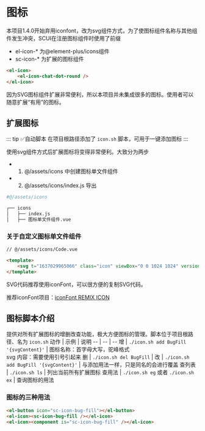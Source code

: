 # 图标
本项目1.4.0开始弃用iconfont，改为svg组件方式，为了使图标组件名称与其他组件发生冲突，SCUI在注册图标组件时使用了前缀
- el-icon-* 为@element-plus/icons组件
- sc-icon-* 为扩展的图标组件

``` html
<el-icon>
	<el-icon-chat-dot-round />
</el-icon>
```

因为SVG图标组件扩展非常便利，所以本项目并未集成很多的图标。使用者可以随意扩展“有用”的图标。

## 扩展图标

::: tip :white_check_mark:自动脚本
在项目根路径添加了 `icon.sh` 脚本，可用于一键添加图标
:::

使用svg组件方式后扩展图标将变得非常便利。大致分为两步
- 1. @/assets/icons 中创建图标单文件组件
- 2. @/assets/icons/index.js 导出

``` sh
#@/assets/icons

┌── icons
│	├── index.js
│	├── 图标单文件组件.vue
```

### 关于自定义图标单文件组件
``` html
// @/assets/icons/Code.vue

<template>
	<svg t="1637029965066" class="icon" viewBox="0 0 1024 1024" version="1.1" xmlns="http://www.w3.org/2000/svg" p-id="4502" width="200" height="200"><path d="M981.333333 512l-301.696 301.696-60.330666-60.330667L860.672 512l-241.365333-241.365333 60.330666-60.330667L981.333333 512zM163.328 512l241.365333 241.365333-60.330666 60.330667L42.666667 512l301.696-301.696 60.330666 60.330667L163.328 512z" p-id="4503"></path></svg>
</template>
```

SVG代码推荐使用iconFont，可以很方便的复制SVG代码。

推荐iconFont项目：[iconFont REMIX ICON](https://www.iconfont.cn/collections/detail?spm=a313x.7781069.0.da5a778a4&cid=25353)

## 图标脚本介绍
提供对所有扩展图标的增删改查功能，极大方便图标的管理。脚本位于项目根路径、名为 `icon.sh`
动作 | 示例 | 说明
-- | -- | --
增 | `./icon.sh add BugFill '{svgContent}'` | 图标名称：首字母大写，驼峰格式<br>svg 内容：需要使用引号引起来
删 | `./icon.sh del BugFill` |
改 | `./icon.sh add BugFill '{svgContent}'` | 与添加用法一样，只是同名的会进行覆盖
查列表 | `./icon.sh ls` | 列出当前所有扩展图标
查用法 | `./icon.sh eg` 或者 `./icon.sh ex` | 查询图标的用法

### 图标的三种用法
```html
<el-button icon="sc-icon-bug-fill"></el-button>
<el-icon><sc-icon-bug-fill /></el-icon>
<el-icon><component is="sc-icon-bug-fill" /></el-icon>
```

